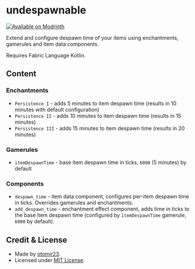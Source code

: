 # undespawnable

[![Available on Modrinth](https://img.shields.io/modrinth/dt/undespawnable?logo=modrinth&style=flat)](https://modrinth.com/mod/undespawnable)

Extend and configure despawn time of your items using enchantments, gamerules and item data components.

Requires Fabric Language Kotlin.

## Content
### Enchantments

- `Persistence I` - adds 5 minutes to item despawn time (results in 10 minutes with default configuration)
- `Persistence II` - adds 10 minutes to item despawn time (results in 15 minutes)
- `Persistence III` - adds 15 minutes to item despawn time (results in 20 minutes)

### Gamerules

- `itemDespawnTime` - base item despawn time in ticks, `6000` (5 minutes) by default

### Components

- `despawn_time` - item data component, configures per-item despawn time in ticks. Overrides gamerules and
  enchantments.
- `add_despawn_time` - enchantment effect component, adds time in ticks to the base item despawn time 
  (configured by `itemDespawnTime` gamerule, `6000` by default).

## Credit & License

- Made by [otomir23](https://otomir23.me).
- Licensed under [MIT License](LICENSE.txt).
